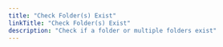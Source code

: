 ```yaml
---
title: "Check Folder(s) Exist"
linkTitle: "Check Folder(s) Exist"
description: "Check if a folder or multiple folders exist"
---
```

